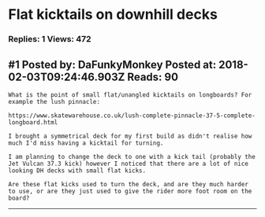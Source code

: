 # Flat kicktails on downhill decks

### Replies: 1 Views: 472

## \#1 Posted by: DaFunkyMonkey Posted at: 2018-02-03T09:24:46.903Z Reads: 90

```
What is the point of small flat/unangled kicktails on longboards? For example the lush pinnacle:

https://www.skatewarehouse.co.uk/lush-complete-pinnacle-37-5-complete-longboard.html

I brought a symmetrical deck for my first build as didn't realise how much I'd miss having a kicktail for turning.

I am planning to change the deck to one with a kick tail (probably the Jet Vulcan 37.3 kick) however I noticed that there are a lot of nice looking DH decks with small flat kicks. 

Are these flat kicks used to turn the deck, and are they much harder to use, or are they just used to give the rider more foot room on the board?
```

---
